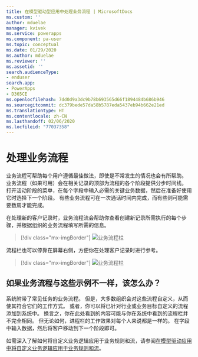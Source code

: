 ```yaml
---
title: 在模型驱动型应用中处理业务流程 | MicrosoftDocs
ms.custom: ''
author: mduelae
manager: kvivek
ms.service: powerapps
ms.component: pa-user
ms.topic: conceptual
ms.date: 01/29/2020
ms.author: mduelae
ms.reviewer: ''
ms.assetid: ''
search.audienceType:
- enduser
search.app:
- PowerApps
- D365CE
ms.openlocfilehash: 7dd0d9a3dc9b78b693565d66f1894484b686b946
ms.sourcegitcommit: dc379bede57da58b5787eda5437eb94b662e21ed
ms.translationtype: HT
ms.contentlocale: zh-CN
ms.lasthandoff: 02/06/2020
ms.locfileid: "77037358"
---
```

# <a name="work-with-business-processes"></a>处理业务流程

业务流程可帮助每个用户遵循最佳做法，即使是不常发生的情况也会有所帮助。 业务流程（如果可用）会在相关记录的顶部为流程的各个阶段提供分步时间线。 打开活动阶段的菜单，在每个字段中输入必需的关键业务数据，然后在准备好使用它时选择下一个阶段。 有些业务流程可在一次通话时间内完成，而有些则可能需要数周才能完成。


在处理新的客户记录时，业务流程流会帮助你查看创建新记录所需执行的每个步骤，并根据组织的业务流程填写所需的信息。 


> [!div class="mx-imgBorder"]
> ![业务流程栏](media/business-process.png "业务流程栏")



流程栏也可以停靠在屏幕右侧，方便你在处理客户记录时进行参考。 

> [!div class="mx-imgBorder"]
> ![业务流程栏](media/bpdock.gif "业务流程栏")
 
  
 
## <a name="what-if-your-business-processes-looks-different-from-these-examples"></a>如果业务流程与这些示例不一样，该怎么办？  

系统附带了常见任务的业务流程。 但是，大多数组织会对这些流程自定义，从而使其符合它们的工作方式。 或者，你可以将已针对行业或业务目标自定义的流程添加到系统中。 换言之，你在此处看到的内容可能与你在系统中看到的流程栏并不完全相同。 但无论如何，进程栏的工作效果对每个人来说都是一样的。 在字段中输入数据，然后将客户移动到下一个阶段即可。


如需深入了解如何将自定义业务逻辑应用于业务规则和流，请参阅[在模型驱动应用中将自定义业务逻辑应用于业务规则和流](https://docs.microsoft.com/powerapps/maker/model-driven-apps/guide-staff-through-common-tasks-processes)。

